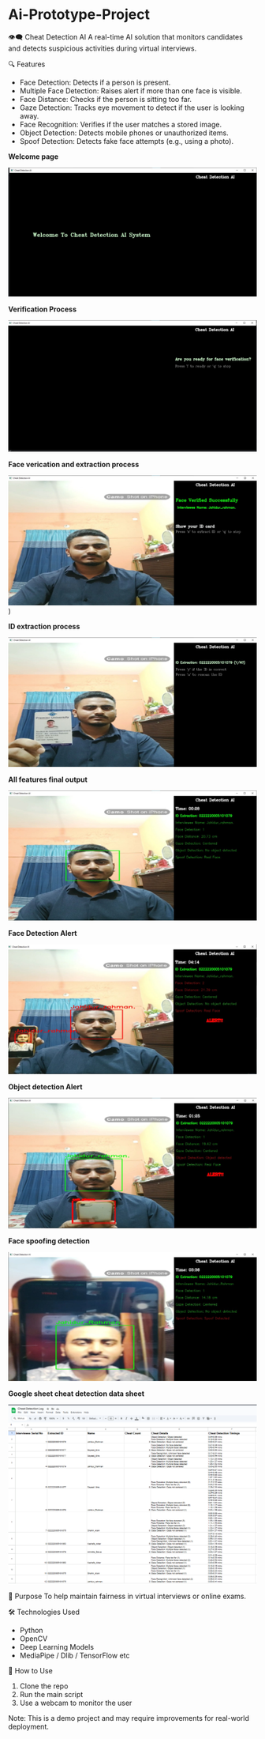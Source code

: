 # Ai-Prototype-Project
👁️‍🗨️ Cheat Detection AI
A real-time AI solution that monitors candidates and detects suspicious activities during virtual interviews.

🔍 Features
- Face Detection: Detects if a person is present.
- Multiple Face Detection: Raises alert if more than one face is visible.
- Face Distance: Checks if the person is sitting too far.
- Gaze Detection: Tracks eye movement to detect if the user is looking away.
- Face Recognition: Verifies if the user matches a stored image.
- Object Detection: Detects mobile phones or unauthorized items.
- Spoof Detection: Detects fake face attempts (e.g., using a photo).


**Welcome page**

![Welcome Page](https://github.com/jahidurmahim/Ai-Prototype-Project/blob/main/Welcome%20page.jpg?raw=true)


**Verification Process**

![Verification Process](https://github.com/jahidurmahim/Ai-Prototype-Project/blob/main/Varification%20Process.jpg?raw=true)


**Face verication and extraction process**

![Face Verification and id extraction process](https://github.com/jahidurmahim/Ai-Prototype-Project/blob/main/Face%20verification.jpg?raw=true))


**ID extraction process**

![ID extraction](https://github.com/jahidurmahim/Ai-Prototype-Project/blob/main/Id%20extraction.jpg?raw=true)


**All features final output**

![All features detection](https://github.com/jahidurmahim/Ai-Prototype-Project/blob/main/All%20features%20active.jpg?raw=true)


**Face Detection Alert**

![Face Detection](https://github.com/jahidurmahim/Ai-Prototype-Project/blob/main/Face%20detection.jpg?raw=true)


**Object detection Alert**

![Object Detection](https://github.com/jahidurmahim/Ai-Prototype-Project/blob/main/Object%20detecion.jpg?raw=true)


**Face spoofing detection**

![Face spoofing](https://github.com/jahidurmahim/Ai-Prototype-Project/blob/main/Face%20spoofying.jpg?raw=true)


**Google sheet cheat detection data sheet**

![Cheat detection data sheet](https://github.com/jahidurmahim/Ai-Prototype-Project/blob/main/Cheat%20detection%20data%20sheet.png?raw=true)


🎯 Purpose
To help maintain fairness in virtual interviews or online exams.

🛠️ Technologies Used
- Python
- OpenCV
- Deep Learning Models
- MediaPipe / Dlib / TensorFlow etc

📁 How to Use
1. Clone the repo
2. Run the main script
3. Use a webcam to monitor the user

Note: This is a demo project and may require improvements for real-world deployment.

